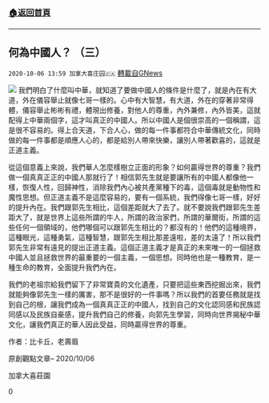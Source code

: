 ###  [:house:返回首頁](https://github.com/ourhimalayas/txt)
---

## 何為中國人？ （三）
`2020-10-06 13:59 加拿大喜庄园🇨🇦` [轉載自GNews](https://gnews.org/zh-hant/404777/)

![]()![](https://s3.amazonaws.com/gnews-media-offload/wp-content/uploads/2020/10/05171430/%E5%9B%BD%E6%97%971.jpg)
我們明白了什麼叫中華，就知道了要做中國人的條件是什麼了，就是內在有大道，外在儀容舉止就像七哥一樣的。心中有大智慧，有大道，外在的穿著非常得體，儀容舉止彬彬有禮，體現出修養，對他人的尊重，內外兼修，內外皆美，這就配得上中華兩個字，這才叫真正的中國人。所以中國人是個很崇高的一個稱謂，這是很不容易的。得上合天道，下合人心，做的每一件事都符合中華傳統文化，同時做的每一件事都是順應人心的，都是給別人帶來快樂，讓別人帶著歡喜的，這就是正道主義。

從這個意義上來說，我們華人怎麼樣樹立正面的形象？如何贏得世界的尊重？我們做一個真真正正的中國人那就行了！相信郭先生就是要讓所有的中國人都像他一樣，恢復人性，回歸神性，消除我們內心被共產黨種下的毒，這個毒就是動物性和魔性思想。但正道主義不是這麼容易的，要有一個系統，我們得像七哥一樣，好好的提升內在。我們跟郭先生相比，這個差距就大了去了。就不要說我們跟郭先生差距大了，就是世界上這些所謂的牛人，所謂的政治家們，所謂的華爾街，所謂的這些任何一個領域的，他們哪個可以跟郭先生相比的？都沒有的！他們的這種境界，這種眼光，這種勇氣，這種智慧，跟郭先生相比那差遠啦，差的太遠了！所以我們郭先生非常有遠見的提出正道主義。這個正道主義才是真正的未來唯一的一個拯救中國人並且拯救世界的最重要的一個主義，一個思想。同時他也是一種教育，是一種生命的教育，全面提升我們內在。

我們的老祖宗給我們留下了非常寶貴的文化遺產，只要把這些東西挖掘出來，我們就能夠像郭先生一樣的厲害，那不是很好的一件事嗎？所以我們的首要任務就是找到自己的根，讓我們成為一個真真正正的中國人，找到自己的文化認同感和民族認同感以及民族自豪感，提升我們自己的修養，向郭先生學習，同時向世界揭秘中華文化，讓我們真正的華人因此受益，同時贏得世界的尊重。

作者：比卡丘，老壽眉

原創觀點文章– 2020/10/06

加拿大喜莊園

0
